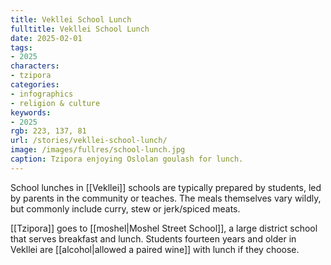 ```yaml
---
title: Vekllei School Lunch
fulltitle: Vekllei School Lunch
date: 2025-02-01
tags:
- 2025
characters:
- tzipora
categories:
- infographics
- religion & culture
keywords:
- 2025
rgb: 223, 137, 81
url: /stories/vekllei-school-lunch/
image: /images/fullres/school-lunch.jpg
caption: Tzipora enjoying Oslolan goulash for lunch.
---
```

School lunches in [[Vekllei]] schools are typically prepared by students, led by parents in the community or teaches. The meals themselves vary wildly, but commonly include curry, stew or jerk/spiced meats.

[[Tzipora]] goes to [[moshel|Moshel Street School]], a large district school that serves breakfast and lunch. Students fourteen years and older in Vekllei are [[alcohol|allowed a paired wine]] with lunch if they choose.